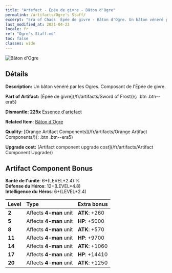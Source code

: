 ```yaml
---
title: "Artefact - Épée de givre - Bâton d'Ogre"
permalink: /artifacts/Ogre's Staff/
excerpt: "Era of Chaos  Épée de givre - Bâton d'Ogre. Un bâton vénéré par les Ogres. Composant de l'Épée de givre."
last_modified_at: 2021-04-23
locale: fr
ref: "Ogre's Staff.md"
toc: false
classes: wide
---
```


 ![Bâton d'Ogre](/images/t/artifact_40434.png)



## Détails

 **Description:** Un bâton vénéré par les Ogres. Composant de l'Épée de givre.

 **Part of Artifact:** [Épée de givre](/fr/artifacts/Sword of Frost/){: .btn .btn--era5}

 **Dismantle: 225x** [Essence d'artefact](/ItemsFR/con_905/)

 **Related Item**: [Bâton d'Ogre](/ItemsFR/art_163/)

 **Quality:** [Orange Artifact Components](/fr/artifacts/Orange Artifact Components/){: .btn .btn--era5}

 **Upgrade cost:** [Artifact component upgrade cost](/fr/artifacts/Artifact Component Upgrade/)

## Artifact Component Bonus

  **Santé de l'unité**: 6+(LEVEL\*2.4) %<br/>**Défense du Héros**: 12+(LEVEL\*4.8)<br/>**Intelligence du Héros**: 6+(LEVEL\*2.4)

  |  Level  | Type |    Extra bonus  | 
  |:--------|:-----|:----------------| 
  | **2** | Affects **4-man** unit | **ATK**: +260 | 
  | **5** | Affects **4-man** unit | **HP**: +5000 | 
  | **8** | Affects **4-man** unit | **ATK**: +570 | 
  | **11** | Affects **4-man** unit | **HP**: +9700 | 
  | **14** | Affects **4-man** unit | **ATK**: +1060 | 
  | **17** | Affects **4-man** unit | **HP**: +14410 | 
  | **20** | Affects **4-man** unit | **ATK**: +1250 | 
